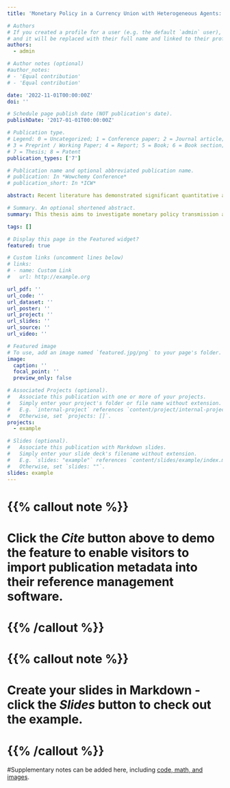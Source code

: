```yaml
---
title: 'Monetary Policy in a Currency Union with Heterogeneous Agents: Insights from a TE-TANK model'

# Authors
# If you created a profile for a user (e.g. the default `admin` user), write the username (folder name) here
# and it will be replaced with their full name and linked to their profile.
authors:
  - admin

# Author notes (optional)
#author_notes:
# - 'Equal contribution' 
# - 'Equal contribution'

date: '2022-11-01T00:00:00Z'
doi: ''

# Schedule page publish date (NOT publication's date).
publishDate: '2017-01-01T00:00:00Z'

# Publication type.
# Legend: 0 = Uncategorized; 1 = Conference paper; 2 = Journal article;
# 3 = Preprint / Working Paper; 4 = Report; 5 = Book; 6 = Book section;
# 7 = Thesis; 8 = Patent
publication_types: ['7']

# Publication name and optional abbreviated publication name.
# publication: In *Wowchemy Conference*
# publication_short: In *ICW*

abstract: Recent literature has demonstrated significant quantitative and qualitative changes in the predictions of New Keynesian models when the representative agent framework is abandoned and heterogeneity across agents is taken into account. This thesis aims to investigate monetary policy transmission and optimal monetary policy in a currency union with heterogeneous agent. To this end, I utilize a two-economy TANK model to study the impact of cross- and within-country heterogeneity on the conduct of monetary policy. The two closed economies share a common currency and differ only in the fraction of Keynesian and Ricardian consumers. To strengthen the empirical underpinnings of the model, household balance sheet data from the Household Finance and Consumption Survey of the ECB is used for the calibration of the model.

# Summary. An optional shortened abstract.
summary: This thesis aims to investigate monetary policy transmission and optimal monetary policy in a currency union with heterogeneous agent. To this end, I utilize a two-economy TANK model to study the impact of cross- and within-country heterogeneity on the conduct of monetary policy.

tags: []

# Display this page in the Featured widget?
featured: true

# Custom links (uncomment lines below)
# links:
# - name: Custom Link
#   url: http://example.org

url_pdf: ''
url_code: ''
url_dataset: ''
url_poster: ''
url_project: ''
url_slides: ''
url_source: ''
url_video: ''

# Featured image
# To use, add an image named `featured.jpg/png` to your page's folder.
image:
  caption: ''
  focal_point: ''
  preview_only: false

# Associated Projects (optional).
#   Associate this publication with one or more of your projects.
#   Simply enter your project's folder or file name without extension.
#   E.g. `internal-project` references `content/project/internal-project/index.md`.
#   Otherwise, set `projects: []`.
projects:
  - example

# Slides (optional).
#   Associate this publication with Markdown slides.
#   Simply enter your slide deck's filename without extension.
#   E.g. `slides: "example"` references `content/slides/example/index.md`.
#   Otherwise, set `slides: ""`.
slides: example
---
```


# {{% callout note %}}
# Click the _Cite_ button above to demo the feature to enable visitors to import publication metadata into their reference management software.
# {{% /callout %}}

# {{% callout note %}}
# Create your slides in Markdown - click the _Slides_ button to check out the example.
# {{% /callout %}}

#Supplementary notes can be added here, including [code, math, and images](https://wowchemy.com/docs/writing-markdown-latex/).
